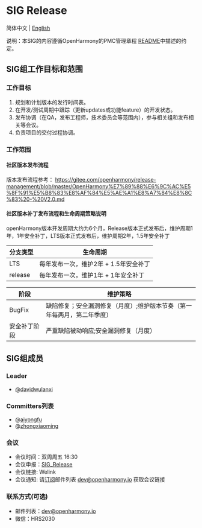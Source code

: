 # SIG Release
简体中文 | [English](./sig_release.md)

说明：本SIG的内容遵循OpenHarmony的PMC管理章程 [README](../../zh/pmc.md)中描述的约定。

## SIG组工作目标和范围

### 工作目标
1. 规划和计划版本的发行时间表。
2. 在开发/测试周期中跟踪（更新updates或功能feature）的开发状态。
3. 发布协调（在QA，发布工程师，技术委员会等范围内），参与相关组和发布相关等会议。
4. 负责项目的交付过程协调。 

### 工作范围
#### 社区版本发布流程
版本发布流程参考：
https://gitee.com/openharmony/release-management/blob/master/OpenHarmony%E7%89%88%E6%9C%AC%E5%8F%91%E5%B8%83%E8%AF%84%E5%AE%A1%E8%A7%84%E8%8C%83%20-%20V2.0.md

####  社区版本补丁发布流程和生命周期策略说明
 openHarmony版本开发周期大约为6个月，Release版本正式发布后，维护周期1年，1年安全补丁，LTS版本正式发布后，维护周期2年，1.5年安全补丁

| **分支类型** | **生命周期**          |
| ------------ | --------------------- | 
| LTS          | 每年发布一次，维护2年 + 1.5年安全补丁 | 
| release      | 每年发布一次，维护1年 + 1年安全补丁   | 

| **阶段** | **维护策略**          |
| ------------ | --------------------- | 
| BugFix          | 缺陷修复；安全漏洞修复（月度）;维护版本节奏（第一年每两月，第二年季度） | 
| 安全补丁阶段      | 严重缺陷被动响应;安全漏洞修复（月度）   | 

  


## SIG组成员

### Leader
- [@davidwulanxi](https://gitee.com/davidwulanxi)

### Committers列表
- @[aiyongfu](https://gitee.com/aiyongfu)
- @[zhongxiaoming](https://gitee.com/shermanzhong)

### 会议
 - 会议时间：双周周五 16:30
 - 会议申报：[SIG_Release](https://shimo.im/sheets/KH3tTqXqctGWg3Vj/MODOC)
 - 会议链接: Welink
 - 会议通知: 请[订阅](https://lists.openatom.io/postorius/lists/dev.openharmony.io)邮件列表 dev@openharmony.io 获取会议链接


### 联系方式(可选)

- 邮件列表：dev@openharmony.io
- 微信：HRS2030
